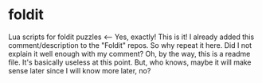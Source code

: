 # foldit
Lua scripts for foldit puzzles <-- Yes, exactly! This is it! I already added this comment/description to the "Foldit" repos. So why repeat it here. Did I not explain it well enough with my comment? Oh, by the way, this is a readme file. It's basically useless at this point. But, who knows, maybe it will make sense later since I will know more later, no?
